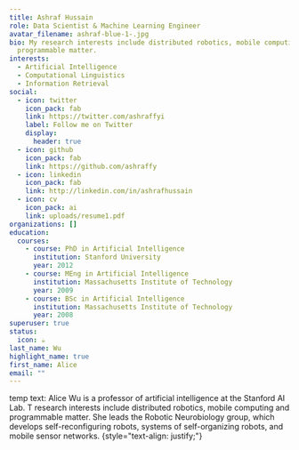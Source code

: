 ```yaml
---
title: Ashraf Hussain
role: Data Scientist & Machine Learning Engineer
avatar_filename: ashraf-blue-1-.jpg
bio: My research interests include distributed robotics, mobile computing and
  programmable matter.
interests:
  - Artificial Intelligence
  - Computational Linguistics
  - Information Retrieval
social:
  - icon: twitter
    icon_pack: fab
    link: https://twitter.com/ashraffyi
    label: Follow me on Twitter
    display:
      header: true
  - icon: github
    icon_pack: fab
    link: https://github.com/ashraffy
  - icon: linkedin
    icon_pack: fab
    link: http://linkedin.com/in/ashrafhussain
  - icon: cv
    icon_pack: ai
    link: uploads/resume1.pdf
organizations: []
education:
  courses:
    - course: PhD in Artificial Intelligence
      institution: Stanford University
      year: 2012
    - course: MEng in Artificial Intelligence
      institution: Massachusetts Institute of Technology
      year: 2009
    - course: BSc in Artificial Intelligence
      institution: Massachusetts Institute of Technology
      year: 2008
superuser: true
status:
  icon: ☕️
last_name: Wu
highlight_name: true
first_name: Alice
email: ""
---
```

temp text: Alice Wu is a professor of artificial intelligence at the Stanford AI Lab. T research interests include distributed robotics, mobile computing and programmable matter. She leads the Robotic Neurobiology group, which develops self-reconfiguring robots, systems of self-organizing robots, and mobile sensor networks.
{style="text-align: justify;"}